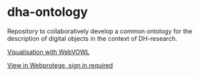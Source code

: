 # dha-ontology

Repository to collaboratively develop a common ontology for the description of digital objects in the context of DH-research.

[Visualisation with WebVOWL](http://visualdataweb.de/webvowl/#iri=https%3A%2F%2Fraw.githubusercontent.com%2Facdh-oeaw%2Fdha-ontology%2Fmaster%2Fdha-ontology.owl)

[View in Webprotege, sign in required](https://webprotege.stanford.edu/#projects/1eb7f26e-187d-4ee9-b140-df97d198388a/edit/Classes)

